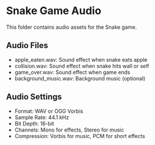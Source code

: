 # Snake Game Audio

This folder contains audio assets for the Snake game.

## Audio Files
- apple_eaten.wav: Sound effect when snake eats apple
- collision.wav: Sound effect when snake hits wall or self
- game_over.wav: Sound effect when game ends
- background_music.wav: Background music (optional)

## Audio Settings
- Format: WAV or OGG Vorbis
- Sample Rate: 44.1 kHz
- Bit Depth: 16-bit
- Channels: Mono for effects, Stereo for music
- Compression: Vorbis for music, PCM for short effects
